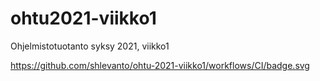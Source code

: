 # ohtu2021-viikko1
Ohjelmistotuotanto syksy 2021, viikko1

https://github.com/shlevanto/ohtu-2021-viikko1/workflows/CI/badge.svg


